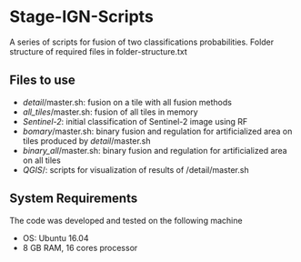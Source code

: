 # Stage-IGN-Scripts
A series of scripts for fusion of two classifications probabilities.
Folder structure of required files in folder-structure.txt

## Files to use
- _detail_/master.sh: fusion on a tile with all fusion methods
- _all_tiles_/master.sh: fusion of all tiles in memory
- _Sentinel-2_: initial classification of Sentinel-2 image using RF
- _bomary_/master.sh: binary fusion and regulation for artificialized area on tiles produced by _detail_/master.sh
- _binary_all_/master.sh: binary fusion and regulation for artificialized area on all tiles
- _QGIS_/: scripts for visualization of results of /detail/master.sh

## System Requirements
The code was developed and tested on the following machine
- OS: Ubuntu 16.04
- 8 GB RAM, 16 cores processor
